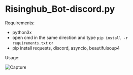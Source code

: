 # Risinghub_Bot-discord.py
Requirements:
- python3x
- open cmd in the same direction and type
``pip install -r requirements.txt`` or
- pip install requests, discord, asyncio, beautifulsoup4

Usage:

![Capture](https://user-images.githubusercontent.com/62406629/122221895-034fe400-ceb2-11eb-82b4-d41ac4a1adec.PNG)

